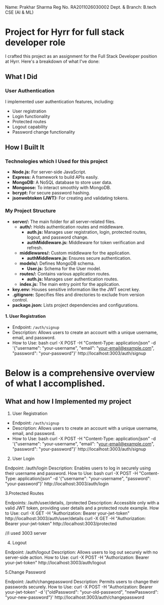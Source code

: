 Name: Prakhar Sharma
Reg No. RA2011026030002
Dept. & Branch: B.tech CSE (AI & ML)

# Project for Hyrr for full stack developer role

I crafted this project as an assignment for the Full Stack Developer position at Hyrr. Here's a breakdown of what I've done:

## What I Did

### User Authentication
I implemented user authentication features, including:
- User registration
- Login functionality
- Protected routes
- Logout capability
- Password change functionality

## How I Built It

### Technologies which I Used for this project
- **Node.js:** For server-side JavaScript.
- **Express:** A framework to build APIs easily.
- **MongoDB:** A NoSQL database to store user data.
- **Mongoose:** To interact smoothly with MongoDB.
- **bcrypt:** For secure password hashing.
- **jsonwebtoken (JWT):** For creating and validating tokens.

### My Project Structure
- **server/:** The main folder for all server-related files.
  - **auth/:** Holds authentication routes and middleware.
    - **auth.js:** Manages user registration, login, protected routes, logout, and password change.
    - **authMiddleware.js:** Middleware for token verification and refresh.
  - **middlewares/:** Custom middleware for the application.
    - **authMiddleware.js:** Ensures secure authentication.
  - **models/:** Defines MongoDB schema.
    - **User.js:** Schema for the User model.
  - **routes/:** Contains various application routes.
    - **auth.js:** Manages user authentication routes.
  - **index.js:** The main entry point for the application.
- **key.env:** Houses sensitive information like the JWT secret key.
- **.gitignore:** Specifies files and directories to exclude from version control.
- **package.json:** Lists project dependencies and configurations.


#### 1. User Registration
- Endpoint: `/auth/signup`
- Description: Allows users to create an account with a unique username, email, and password.
- How to Use:
  bash
curl -X POST -H "Content-Type: application/json" -d '{"username": "your-username", "email": "your-email@example.com", "password": "your-password"}' http://localhost:3003/auth/signup




# Below is a comprehensive overview of what I accomplished.

## What and how I Implemented my project

1. User Registration

- Endpoint: `/auth/signup`
- Description: Allows users to create an account with a unique username, email, and password.
- How to Use:
  bash
  curl -X POST -H "Content-Type: application/json" -d '{"username": "your-username", "email": "your-email@example.com", "password": "your-password"}' http://localhost:3003/auth/signup

2. User Login

Endpoint: /auth/login
Description: Enables users to log in securely using their username and password.
How to Use:
bash
curl -X POST -H "Content-Type: application/json" -d '{"username": "your-username", "password": "your-password"}' http://localhost:3003/auth/login

3.Protected Routes

Endpoints: /auth/user/details, /protected
Description: Accessible only with a valid JWT token, providing user details and a protected route example.
How to Use:
curl -X GET -H "Authorization: Bearer your-jwt-token" http://localhost:3003/auth/user/details
curl -X GET -H "Authorization: Bearer your-jwt-token" http://localhost:3003/protected

//I used 3003 server

4. Logout

Endpoint: /auth/logout
Description: Allows users to log out securely with no server-side action.
How to Use:
curl -X POST -H "Authorization: Bearer your-jwt-token" http://localhost:3003/auth/logout

5.Change Password

Endpoint: /auth/changepassword
Description: Permits users to change their passwords securely.
How to Use:
curl -X POST -H "Authorization: Bearer your-jwt-token" -d '{"oldPassword": "your-old-password", "newPassword": "your-new-password"}' http://localhost:3003/auth/changepassword
